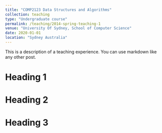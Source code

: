 ```yaml
---
title: "COMP2123 Data Structures and Algorithms"
collection: teaching
type: "Undergraduate course"
permalink: /teaching/2014-spring-teaching-1
venue: "University Of Sydney, School of Computer Science"
date: 2020-01-01
location: "Sydney Australia"
---
```


This is a description of a teaching experience. You can use markdown like any other post.

Heading 1
======

Heading 2
======

Heading 3
======
